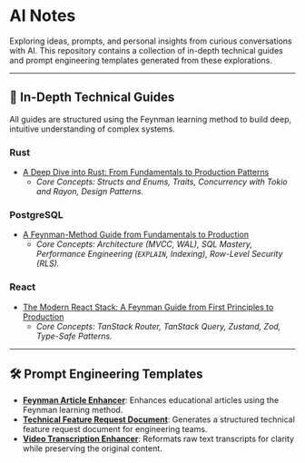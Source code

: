 # AI Notes

Exploring ideas, prompts, and personal insights from curious conversations with AI. This repository contains a collection of in-depth technical guides and prompt engineering templates generated from these explorations.

-----

## 🚀 In-Depth Technical Guides

All guides are structured using the Feynman learning method to build deep, intuitive understanding of complex systems. 

### Rust

  * [A Deep Dive into Rust: From Fundamentals to Production Patterns](./rust/a-deep-dive-into-rust-from-fundamentals-to-production-patterns.md)
      * *Core Concepts: Structs and Enums, Traits, Concurrency with Tokio and Rayon, Design Patterns.*

### PostgreSQL

  * [A Feynman-Method Guide from Fundamentals to Production](./postgresql/postgresql-a-feynman-method-guide-from-fundamentals-to-production.md)
      * *Core Concepts: Architecture (MVCC, WAL), SQL Mastery, Performance Engineering (`EXPLAIN`, Indexing), Row-Level Security (RLS).*

### React

  * [The Modern React Stack: A Feynman Guide from First Principles to Production](./react/the-modern-react-stack-a-feynman-guide-from-first-principles-to-production.md)
      * *Core Concepts: TanStack Router, TanStack Query, Zustand, Zod, Type-Safe Patterns.*

-----

## 🛠️ Prompt Engineering Templates

  * **[Feynman Article Enhancer](./prompts/feynman-article-enhancer.md)**: Enhances educational articles using the Feynman learning method. 
  * **[Technical Feature Request Document](./prompts/technical-feature-request-document.md)**: Generates a structured technical feature request document for engineering teams. 
  * **[Video Transcription Enhancer](./prompts/video-transcription-enhancer.md)**: Reformats raw text transcripts for clarity while preserving the original content. 